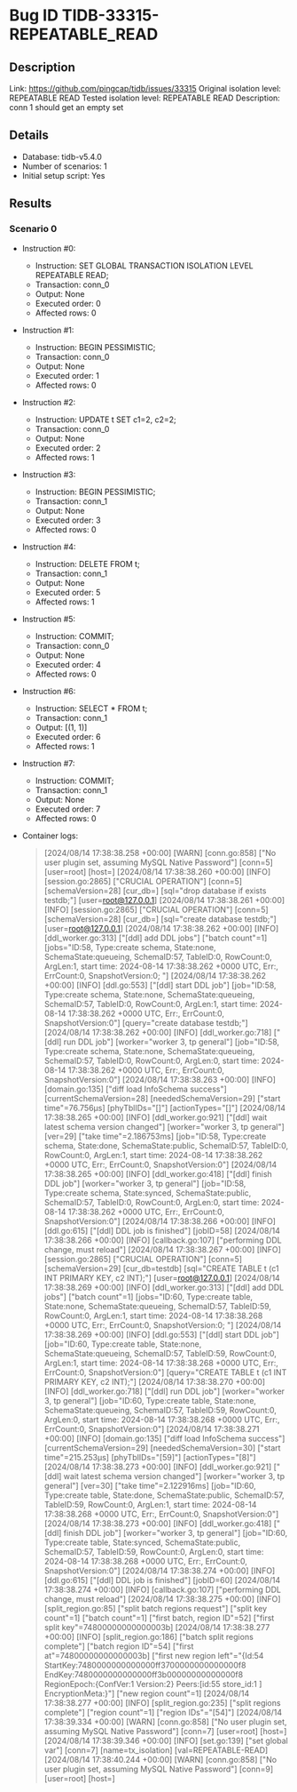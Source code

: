 # Bug ID TIDB-33315-REPEATABLE_READ

## Description

Link:                     https://github.com/pingcap/tidb/issues/33315
Original isolation level: REPEATABLE READ
Tested isolation level:   REPEATABLE READ
Description:              conn 1 should get an empty set


## Details
 * Database: tidb-v5.4.0
 * Number of scenarios: 1
 * Initial setup script: Yes

## Results
### Scenario 0
 * Instruction #0:
     - Instruction:  SET GLOBAL TRANSACTION ISOLATION LEVEL REPEATABLE READ;
     - Transaction: conn_0
     - Output: None
     - Executed order: 0
     - Affected rows: 0
 * Instruction #1:
     - Instruction:  BEGIN PESSIMISTIC;
     - Transaction: conn_0
     - Output: None
     - Executed order: 1
     - Affected rows: 0
 * Instruction #2:
     - Instruction:  UPDATE t SET c1=2, c2=2;
     - Transaction: conn_0
     - Output: None
     - Executed order: 2
     - Affected rows: 1
 * Instruction #3:
     - Instruction:  BEGIN PESSIMISTIC;
     - Transaction: conn_1
     - Output: None
     - Executed order: 3
     - Affected rows: 0
 * Instruction #4:
     - Instruction:  DELETE FROM t;
     - Transaction: conn_1
     - Output: None
     - Executed order: 5
     - Affected rows: 1
 * Instruction #5:
     - Instruction:  COMMIT;
     - Transaction: conn_0
     - Output: None
     - Executed order: 4
     - Affected rows: 0
 * Instruction #6:
     - Instruction:  SELECT * FROM t;
     - Transaction: conn_1
     - Output: [(1, 1)]
     - Executed order: 6
     - Affected rows: 1
 * Instruction #7:
     - Instruction:  COMMIT;
     - Transaction: conn_1
     - Output: None
     - Executed order: 7
     - Affected rows: 0

 * Container logs:
   > [2024/08/14 17:38:38.258 +00:00] [WARN] [conn.go:858] ["No user plugin set, assuming MySQL Native Password"] [conn=5] [user=root] [host=]
   > [2024/08/14 17:38:38.260 +00:00] [INFO] [session.go:2865] ["CRUCIAL OPERATION"] [conn=5] [schemaVersion=28] [cur_db=] [sql="drop database if exists testdb;"] [user=root@127.0.0.1]
   > [2024/08/14 17:38:38.261 +00:00] [INFO] [session.go:2865] ["CRUCIAL OPERATION"] [conn=5] [schemaVersion=28] [cur_db=] [sql="create database testdb;"] [user=root@127.0.0.1]
   > [2024/08/14 17:38:38.262 +00:00] [INFO] [ddl_worker.go:313] ["[ddl] add DDL jobs"] ["batch count"=1] [jobs="ID:58, Type:create schema, State:none, SchemaState:queueing, SchemaID:57, TableID:0, RowCount:0, ArgLen:1, start time: 2024-08-14 17:38:38.262 +0000 UTC, Err:<nil>, ErrCount:0, SnapshotVersion:0; "]
   > [2024/08/14 17:38:38.262 +00:00] [INFO] [ddl.go:553] ["[ddl] start DDL job"] [job="ID:58, Type:create schema, State:none, SchemaState:queueing, SchemaID:57, TableID:0, RowCount:0, ArgLen:1, start time: 2024-08-14 17:38:38.262 +0000 UTC, Err:<nil>, ErrCount:0, SnapshotVersion:0"] [query="create database testdb;"]
   > [2024/08/14 17:38:38.262 +00:00] [INFO] [ddl_worker.go:718] ["[ddl] run DDL job"] [worker="worker 3, tp general"] [job="ID:58, Type:create schema, State:none, SchemaState:queueing, SchemaID:57, TableID:0, RowCount:0, ArgLen:0, start time: 2024-08-14 17:38:38.262 +0000 UTC, Err:<nil>, ErrCount:0, SnapshotVersion:0"]
   > [2024/08/14 17:38:38.263 +00:00] [INFO] [domain.go:135] ["diff load InfoSchema success"] [currentSchemaVersion=28] [neededSchemaVersion=29] ["start time"=76.756µs] [phyTblIDs="[]"] [actionTypes="[]"]
   > [2024/08/14 17:38:38.265 +00:00] [INFO] [ddl_worker.go:921] ["[ddl] wait latest schema version changed"] [worker="worker 3, tp general"] [ver=29] ["take time"=2.186753ms] [job="ID:58, Type:create schema, State:done, SchemaState:public, SchemaID:57, TableID:0, RowCount:0, ArgLen:1, start time: 2024-08-14 17:38:38.262 +0000 UTC, Err:<nil>, ErrCount:0, SnapshotVersion:0"]
   > [2024/08/14 17:38:38.265 +00:00] [INFO] [ddl_worker.go:418] ["[ddl] finish DDL job"] [worker="worker 3, tp general"] [job="ID:58, Type:create schema, State:synced, SchemaState:public, SchemaID:57, TableID:0, RowCount:0, ArgLen:0, start time: 2024-08-14 17:38:38.262 +0000 UTC, Err:<nil>, ErrCount:0, SnapshotVersion:0"]
   > [2024/08/14 17:38:38.266 +00:00] [INFO] [ddl.go:615] ["[ddl] DDL job is finished"] [jobID=58]
   > [2024/08/14 17:38:38.266 +00:00] [INFO] [callback.go:107] ["performing DDL change, must reload"]
   > [2024/08/14 17:38:38.267 +00:00] [INFO] [session.go:2865] ["CRUCIAL OPERATION"] [conn=5] [schemaVersion=29] [cur_db=testdb] [sql="CREATE TABLE t (c1 INT PRIMARY KEY, c2 INT);"] [user=root@127.0.0.1]
   > [2024/08/14 17:38:38.269 +00:00] [INFO] [ddl_worker.go:313] ["[ddl] add DDL jobs"] ["batch count"=1] [jobs="ID:60, Type:create table, State:none, SchemaState:queueing, SchemaID:57, TableID:59, RowCount:0, ArgLen:1, start time: 2024-08-14 17:38:38.268 +0000 UTC, Err:<nil>, ErrCount:0, SnapshotVersion:0; "]
   > [2024/08/14 17:38:38.269 +00:00] [INFO] [ddl.go:553] ["[ddl] start DDL job"] [job="ID:60, Type:create table, State:none, SchemaState:queueing, SchemaID:57, TableID:59, RowCount:0, ArgLen:1, start time: 2024-08-14 17:38:38.268 +0000 UTC, Err:<nil>, ErrCount:0, SnapshotVersion:0"] [query="CREATE TABLE t (c1 INT PRIMARY KEY, c2 INT);"]
   > [2024/08/14 17:38:38.270 +00:00] [INFO] [ddl_worker.go:718] ["[ddl] run DDL job"] [worker="worker 3, tp general"] [job="ID:60, Type:create table, State:none, SchemaState:queueing, SchemaID:57, TableID:59, RowCount:0, ArgLen:0, start time: 2024-08-14 17:38:38.268 +0000 UTC, Err:<nil>, ErrCount:0, SnapshotVersion:0"]
   > [2024/08/14 17:38:38.271 +00:00] [INFO] [domain.go:135] ["diff load InfoSchema success"] [currentSchemaVersion=29] [neededSchemaVersion=30] ["start time"=215.253µs] [phyTblIDs="[59]"] [actionTypes="[8]"]
   > [2024/08/14 17:38:38.273 +00:00] [INFO] [ddl_worker.go:921] ["[ddl] wait latest schema version changed"] [worker="worker 3, tp general"] [ver=30] ["take time"=2.122916ms] [job="ID:60, Type:create table, State:done, SchemaState:public, SchemaID:57, TableID:59, RowCount:0, ArgLen:1, start time: 2024-08-14 17:38:38.268 +0000 UTC, Err:<nil>, ErrCount:0, SnapshotVersion:0"]
   > [2024/08/14 17:38:38.273 +00:00] [INFO] [ddl_worker.go:418] ["[ddl] finish DDL job"] [worker="worker 3, tp general"] [job="ID:60, Type:create table, State:synced, SchemaState:public, SchemaID:57, TableID:59, RowCount:0, ArgLen:0, start time: 2024-08-14 17:38:38.268 +0000 UTC, Err:<nil>, ErrCount:0, SnapshotVersion:0"]
   > [2024/08/14 17:38:38.274 +00:00] [INFO] [ddl.go:615] ["[ddl] DDL job is finished"] [jobID=60]
   > [2024/08/14 17:38:38.274 +00:00] [INFO] [callback.go:107] ["performing DDL change, must reload"]
   > [2024/08/14 17:38:38.275 +00:00] [INFO] [split_region.go:85] ["split batch regions request"] ["split key count"=1] ["batch count"=1] ["first batch, region ID"=52] ["first split key"=74800000000000003b]
   > [2024/08/14 17:38:38.277 +00:00] [INFO] [split_region.go:186] ["batch split regions complete"] ["batch region ID"=54] ["first at"=74800000000000003b] ["first new region left"="{Id:54 StartKey:7480000000000000ff3700000000000000f8 EndKey:7480000000000000ff3b00000000000000f8 RegionEpoch:{ConfVer:1 Version:2} Peers:[id:55 store_id:1 ] EncryptionMeta:<nil>}"] ["new region count"=1]
   > [2024/08/14 17:38:38.277 +00:00] [INFO] [split_region.go:235] ["split regions complete"] ["region count"=1] ["region IDs"="[54]"]
   > [2024/08/14 17:38:39.334 +00:00] [WARN] [conn.go:858] ["No user plugin set, assuming MySQL Native Password"] [conn=7] [user=root] [host=]
   > [2024/08/14 17:38:39.346 +00:00] [INFO] [set.go:139] ["set global var"] [conn=7] [name=tx_isolation] [val=REPEATABLE-READ]
   > [2024/08/14 17:38:40.244 +00:00] [WARN] [conn.go:858] ["No user plugin set, assuming MySQL Native Password"] [conn=9] [user=root] [host=]
